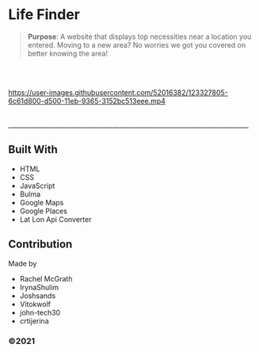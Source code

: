 # Life Finder


> **Purpose**: A website that displays top necessities near a location you entered. Moving to a new area? No worries we got you covered on better knowing the area!
<br />
<br />

https://user-images.githubusercontent.com/52016382/123327805-6c61d800-d500-11eb-9365-3152bc513eee.mp4


<br />
 ____________________________________________________________________________

<br/>


## Built With
* HTML
* CSS
* JavaScript
* Bulma
* Google Maps
* Google Places
* Lat Lon Api Converter


## Contribution
Made by 
* Rachel McGrath
* IrynaShulim
* Joshsands
* Vitokwolf
* john-tech30
* crtijerina



### ©️2021 
